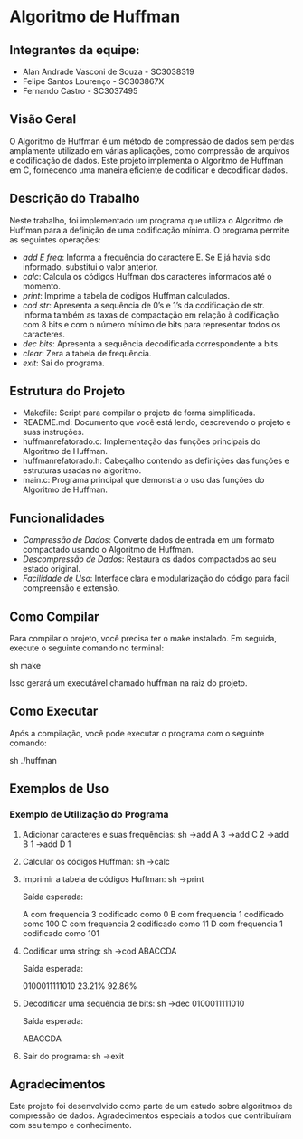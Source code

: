 # Algoritmo de Huffman

## Integrantes da equipe:
- Alan Andrade Vasconi de Souza - SC3038319
- Felipe Santos Lourenço - SC303867X
- Fernando Castro - SC3037495

## Visão Geral

O Algoritmo de Huffman é um método de compressão de dados sem perdas amplamente utilizado em várias aplicações, como compressão de arquivos e codificação de dados. Este projeto implementa o Algoritmo de Huffman em C, fornecendo uma maneira eficiente de codificar e decodificar dados.

## Descrição do Trabalho

Neste trabalho, foi implementado um programa que utiliza o Algoritmo de Huffman para a definição de uma codificação mínima. O programa permite as seguintes operações:

- *add E freq*: Informa a frequência do caractere E. Se E já havia sido informado, substitui o valor anterior.
- *calc*: Calcula os códigos Huffman dos caracteres informados até o momento.
- *print*: Imprime a tabela de códigos Huffman calculados.
- *cod str*: Apresenta a sequência de 0’s e 1’s da codificação de str. Informa também as taxas de compactação em relação à codificação com 8 bits e com o número mínimo de bits para representar todos os caracteres.
- *dec bits*: Apresenta a sequência decodificada correspondente a bits.
- *clear*: Zera a tabela de frequência.
- *exit*: Sai do programa.

## Estrutura do Projeto

- Makefile: Script para compilar o projeto de forma simplificada.
- README.md: Documento que você está lendo, descrevendo o projeto e suas instruções.
- huffmanrefatorado.c: Implementação das funções principais do Algoritmo de Huffman.
- huffmanrefatorado.h: Cabeçalho contendo as definições das funções e estruturas usadas no algoritmo.
- main.c: Programa principal que demonstra o uso das funções do Algoritmo de Huffman.

## Funcionalidades

- *Compressão de Dados*: Converte dados de entrada em um formato compactado usando o Algoritmo de Huffman.
- *Descompressão de Dados*: Restaura os dados compactados ao seu estado original.
- *Facilidade de Uso*: Interface clara e modularização do código para fácil compreensão e extensão.

## Como Compilar

Para compilar o projeto, você precisa ter o make instalado. Em seguida, execute o seguinte comando no terminal:

sh
make


Isso gerará um executável chamado huffman na raiz do projeto.

## Como Executar

Após a compilação, você pode executar o programa com o seguinte comando:

sh
./huffman


## Exemplos de Uso

### Exemplo de Utilização do Programa

1. Adicionar caracteres e suas frequências:
    sh
    ->add A 3
    ->add C 2
    ->add B 1
    ->add D 1
    

2. Calcular os códigos Huffman:
    sh
    ->calc
    

3. Imprimir a tabela de códigos Huffman:
    sh
    ->print
    
    Saída esperada:
    
    A com frequencia 3 codificado como 0
    B com frequencia 1 codificado como 100
    C com frequencia 2 codificado como 11
    D com frequencia 1 codificado como 101
    

4. Codificar uma string:
    sh
    ->cod ABACCDA
    
    Saída esperada:
    
    0100011111010 23.21% 92.86%
    

5. Decodificar uma sequência de bits:
    sh
    ->dec 0100011111010
    
    Saída esperada:
    
    ABACCDA
    

6. Sair do programa:
    sh
    ->exit
    

## Agradecimentos

Este projeto foi desenvolvido como parte de um estudo sobre algoritmos de compressão de dados. Agradecimentos especiais a todos que contribuíram com seu tempo e conhecimento.
